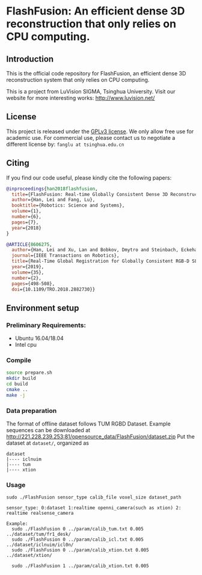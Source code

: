 # FlashFusion: An efficient dense 3D reconstruction that only relies on CPU computing.

## Introduction
This is the official code repository for FlashFusion, an efficient dense 3D reconstruction system that only relies on CPU computing.

This is a project from LuVision SIGMA, Tsinghua University. Visit our website for more interesting works: http://www.luvision.net/

## License
This project is released under the [GPLv3 license](LICENSE). We only allow free use for academic use. For commercial use, please contact us to negotiate a different license by: `fanglu at tsinghua.edu.cn`

## Citing

If you find our code useful, please kindly cite the following papers:

```bibtex
@inproceedings{han2018flashfusion,
  title={FlashFusion: Real-time Globally Consistent Dense 3D Reconstruction using CPU Computing.},
  author={Han, Lei and Fang, Lu},
  booktitle={Robotics: Science and Systems},
  volume={1},
  number={6},
  pages={7},
  year={2018}
}
```
```bibtex
@ARTICLE{8606275,
  author={Han, Lei and Xu, Lan and Bobkov, Dmytro and Steinbach, Eckehard and Fang, Lu},
  journal={IEEE Transactions on Robotics}, 
  title={Real-Time Global Registration for Globally Consistent RGB-D SLAM}, 
  year={2019},
  volume={35},
  number={2},
  pages={498-508},
  doi={10.1109/TRO.2018.2882730}}
```


## Environment setup

### Preliminary Requirements:
* Ubuntu 16.04/18.04
* Intel cpu 

### Compile
```bash
source prepare.sh
mkdir build
cd build
cmake ..
make -j
```

### Data preparation
The format of offline dataset follows TUM RGBD Dataset. 
Example sequences can be downloaded at http://221.228.239.253:81/opensource_data/FlashFusion/dataset.zip 
Put the dataset at `dataset/`, organized as 
```
dataset
|---- iclnuim
|---- tum
|---- xtion
```

### Usage 
```
sudo ./FlashFusion sensor_type calib_file voxel_size dataset_path

sensor_type: 0:dataset 1:realtime openni_camera(such as xtion) 2: realtime realsense_camera

Example:
  sudo ./FlashFusion 0 ../param/calib_tum.txt 0.005 ../dataset/tum/fr1_desk/
  sudo ./FlashFusion 0 ../param/calib_icl.txt 0.005 ../dataset/iclnuim/icl0n/
  sudo ./FlashFusion 0 ../param/calib_xtion.txt 0.005 ../dataset/xtion/

  sudo ./FlashFusion 1 ../param/calib_xtion.txt 0.005

```
